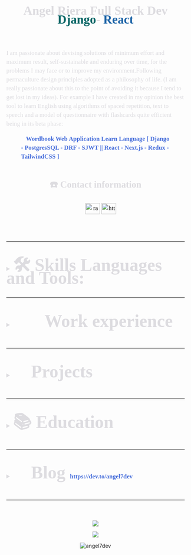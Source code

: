 <div style="
	color: #dddce0;line-height: 1.5rem;
	font-family: Source Serif Pro,serif;
    font-weight: lighter;
    font-size: 120%;
    margin-left: 2%;
    margin-right: 2%;">
<header>
	<!-- <img src="" /> -->
	<h1 align="center">Angel Riera Full Stack Dev <br> 
	<span style="color: #006464;
    font-weight: bolder;">Django</span>-
	<span style="color: #1d64a7;
    font-weight: bolder;">React</span>
	</h1>
</header>
<div style="">
	<p>
		I am passionate about devising solutions of
		minimum effort and maximum result, self-sustainable and enduring over time, for the problems I may face
		or to improve my environment.Following
		permaculture design principles adopted as a philosophy of life. (I am really passionate about this
		to the point of avoiding it because I tend to get lost in my ideas).
		For example I have created in my opinion the best
		tool to learn English using algorithms of spaced repetition, text to speech and a model of
		questionnaire with flashcards quite efficient being in its beta phase:
	</p>
	<figure>
		<a style=" color: #486fdb;
    text-decoration: none;
    font-weight: bold;"  target="_blank" href="https://angelriera.notion.site/Wordbook-Web-Application-Learn-Language-Django-PostgresSQL-DRF-SJWT-React-Next-js-Red-c726fe8db73845d598e772aa49a59909">
			<span>📘</span>Wordbook
			Web Application Learn Language [ Django - PostgresSQL - DRF -
			SJWT || React - Next.js - Redux - TailwindCSS ]</a>
	</figure>
</div>
<div style="  display:flex;
    justify-content: space-around;">
	<!-- CONTACT -->
	<div align="center">
		<h2>☎️ Contact information</h2>
		<ul style="display: flex;
    justify-content: space-around;
	list-style-type: none;">
	<p align="center">
<a target="blank" href="https://twitter.com/ragnandroll" target="blank"><img align="center" src="https://raw.githubusercontent.com/rahuldkjain/github-profile-readme-generator/master/src/images/icons/Social/twitter.svg" alt="ragnandroll" height="30" width="40" /></a>
<a target="blank" href="https://www.linkedin.com/in/angelriera/" target="blank"><img align="center" src="https://raw.githubusercontent.com/rahuldkjain/github-profile-readme-generator/master/src/images/icons/Social/linked-in-alt.svg" alt="https://www.linkedin.com/in/angelriera/" height="30" width="40" /></a>
</p>
			<!-- <li><a style=" color: #486fdb;
    text-decoration: none;
    font-weight: bold;" target="_blank" href="angelriera1796@gmail.com">📧<br/>Email address</a></li>
			<li><a style=" color: #486fdb;
    text-decoration: none;
    font-weight: bold;" target="_blank" href=" https://angel-riera.vercel.app/">🔗<br/>Web</a></li>
			<li><a style=" color: #486fdb;
    text-decoration: none;
    font-weight: bold;" target="_blank" href=" https://github.com/angel7dev">🔗<br/>GitHub</a></li>
			<li><a style=" color: #486fdb;
    text-decoration: none;
    font-weight: bold;" target="_blank" href="https://www.linkedin.com/in/angelriera/">🔗<br/>LinkedIn</a></li>
			<li><a style=" color: #486fdb;
    text-decoration: none;
    font-weight: bold;" target="_blank" href="https://twitter.com/ragnandroll">🐦<br/>Twitter</a></li> -->
		</ul>	
	</div>	
</div>
<br>
<hr>
<br>
<!-- SKILLS -->
<details>
	<summary open=""> <span style="    font-size: 3rem;
    line-height: 2.8rem;
    font-weight: bold;">🛠 Skills Languages and Tools:</span></summary>		
	<br>
	<div style="  display: flex;
    justify-content: space-around;">
		<div>
			<span><strong>💻 Frontend:</strong></span>
			<ul>
				<li style="list-style-type: none;">
					<details>
						<summary style="    cursor: pointer;
    margin-bottom: 2%;"><strong>JavaScript</strong></summary>
						<ul>
							<li>jQuery</li>
							<li>Fetch</li>
							<li>Redux</li>
						</ul>
					</details>
				</li>
				<li style="list-style-type: none;">
					<details>
						<summary style="    cursor: pointer;
    margin-bottom: 2%;"><strong>React </strong></summary>
						<ul>
							<li style="list-style-type: none;">
								<details>
									<summary style="    cursor: pointer;
    margin-bottom: 2%;">State management</summary>
									<ul>
										<li>Redux</li>
										<li>UseState</li>
										<li>Props</li>
										<li>Code splitting </li>
									</ul>
								</details>
							</li>
							<li style="list-style-type: none;">
								<details>
									<summary style="    cursor: pointer;
    margin-bottom: 2%;">Hooks</summary>
									<ul>
										<li>React-router-dom </li>
										<li>UseRef</li>
									</ul>
								</details>
							</li>
							<li style="list-style-type: none;">
								<details>
									<summary style="    cursor: pointer;
    margin-bottom: 2%;"><strong>Next.js </strong></summary>
									<ul>
										<li>React redux integration - redux
											thunk</li>
										<li>Get APIs or integrate backend</li>
										<li>interface design and layout </li>
										<li>SEO optimization </li>
										<li>Local API </li>
										<li>authentication JWT</li>
									</ul>
								</details>
							</li>
						</ul>
					</details>
				</li>
				<li style="list-style-type: none;">
					<details>
						<summary style="    cursor: pointer;
    margin-bottom: 2%;"><strong>HTML5 and CSS3 </strong></summary>
						<p>forms html methods</p>
						<p>Css - flex </p>
						<p>SASS </p>
						<p>Tailwind custom components</p>
						<p>Bootstrap </p>
					</details>
				</li>
				<li><strong>Figma and UI, UX knowledge </strong></li>
			</ul>
		</div>
		<div>
			<span><strong>🧮 Backend:</strong></span>
			<ul>
				<li style="list-style-type: none;">
					<details>
						<summary style="    cursor: pointer;
    margin-bottom: 2%;">Python</summary>
						<p>POO</p>
					</details>
				</li>
				<li style="list-style-type: none;">
					<details>
						<summary style="    cursor: pointer;
    margin-bottom: 2%;"><strong>Django </strong></summary>
						<ul>
							<li style="list-style-type: none;">
								<details>
									<summary style="    cursor: pointer;
    margin-bottom: 2%;">Authentication</summary>
									<ul>
										<li>User Authentication </li>
										<li>Customized user authentication
										</li>
									</ul>
								</details>
							</li>
							<li style="list-style-type: none;">
								<details>
									<summary style="    cursor: pointer;
    margin-bottom: 2%;">Database</summary>
									<ul>
										<li>SQLite</li>
										<li>PostgresSQL</li>
										<li>Database design </li>
										<li>Administrator and ORM management
											(Djngo)</li>
									</ul>
								</details>
							</li>
							<li>HTTP methods with JS fetch</li>
							<li>Template and Forms management Jinja2 and JS
							</li>
							<li>Testing </li>
						</ul>
					</details>
				</li>
				<li style="list-style-type: none;">
					<details>
						<summary style="cursor: pointer;margin-bottom: 2%;"><strong>Django Rest Framework </strong></summary>
						<ul>
							<li style="list-style-type: none;">
								<details>
									<summary style="    cursor: pointer;
    margin-bottom: 2%;"><strong> </strong>JWT</summary>
									<ul>
										<li>JWT auth with forntend </li>
										<li>Frontend user authentication </li>
										<li> Connecting to React </li>
									</ul>
								</details>
							</li>
							<li style="list-style-type: none;">
								<details>
									<summary style="    cursor: pointer;
    margin-bottom: 2%;">Rest</summary>
									<ul>
										<li>Rest Full API creation</li>
										<li>HTTP methods</li>
										<li>Data analysis </li>
										<li>Uploading and downloading of files
										</li>
									</ul>
								</details>
							</li>
						</ul>
						<p>Postman endpoint testing</p>
					</details>
				</li>
				<li style="list-style-type: none;">
					<details>
						<summary style="    cursor: pointer;
    margin-bottom: 2%;"><strong>Database</strong></summary>
						<ul>
							<li style="list-style-type: none;">
								<details>
									<summary style="    cursor: pointer;
    margin-bottom: 2%;">PostgresSQL</summary>
									<ul>
										<li>Connect with Django </li>
										<li>Pgadmin Management </li>	
										<li>Database design </li>
										<li>Database Management </li>
										<li>SQL queries</li>
									</ul>
								</details>
							</li>
							<li style="list-style-type: none;">
								<details>
									<summary style="    cursor: pointer;
    margin-bottom: 2%;">NOSQL</summary>
									<p>Firebase</p>
									<p>Mongodb</p>
								</details>
							</li>
						</ul>
						<p>
						</p>
					</details>
				</li>
			</ul>
		</div>
		<div>
			<strong><span style="font-size: 1.5rem;
    text-underline-offset: 2;
    font-weight: bold;">💻 Development tools:</span></strong>
			<ul>
				<li style="list-style-type: none;">
					<details>
						<summary style="    cursor: pointer;
    margin-bottom: 2%;"><strong>Docker </strong></summary>
						<ul>
							<li>Create add delete stop builds </li>
							<li>Images creation and deploy</li>
							<li>Docker compose </li>
							<li>Devcontainer: Local development environment</li>
						</ul>
					</details>
				</li>
				<li style="list-style-type: none;">
					<details>
						<summary style="    cursor: pointer;
    margin-bottom: 2%;"><strong> WSL2 </strong></summary>
						<ul>
							<li>Creation of environments </li>
							<li>Terminal handling </li>
							<li>Software installation and updating</li>
						</ul>
					</details>
				</li>
				<li style="list-style-type: none;">
					<details>
						<summary style="    cursor: pointer;
    margin-bottom: 2%;"><strong>Git </strong></summary>
						<ul>
							<li>Reset: soft, hard, mixed</li>
							<li>Branch</li>
							<li>merge</li>
						</ul>
					</details>
				</li>
				<li style="list-style-type: none;">
					<details>
						<summary style="    cursor: pointer;
    margin-bottom: 2%;"><strong>GitHub </strong></summary>
						<ul>
							<li>Team Work Flow</li>
							<li>GitHub Actions</li>
							<li>Merge and Pull request</li>
						</ul>
					</details>
				</li>
				<li style="list-style-type: none;">
					<details>
						<summary style="    cursor: pointer;
    margin-bottom: 2%;"><strong>Deploy Services</strong></summary>
						<ul>
							<li>Heroku </li>
							<li>Vercel </li>
							<li>GitHub pages </li>
							<li>Firebase</li>
						</ul>
						<p>
						</p>
					</details>
				</li>
			</ul>
		</div>
	</div>
</details>
<br>
<hr>
<br>
<!-- EXPERIENCE -->
<details>
	<summary style="    cursor: pointer;
    margin-bottom: 2%;"><span><strong style="    font-size: 3rem;
    line-height: 2.8rem;
    font-weight: bold;">👨‍💻 Work experience</strong></span>
	</summary>
	<br>
	<details>
		<summary style="h2">Full Stack Django Developer [ Python en equipo - Jan 2022 - Still ] </summary>
		<div>
			<p>Description: <a style=" color: #486fdb;
    text-decoration: none;
    font-weight: bold;" target="_blank"
					href="https://angelriera.notion.site/Marketplace-AisModa-Django-TailwindCSS-17935a6783f14c30be846be428a83850"><span>👜</span>Marketplace
					AisModa [ Django - TailwindCSS ]</a> </p>
			<p>
			</p>
			community of programmers united to
			improve their skills, developing web applications, with the use of agile scrum
			methodologies.
			<h3 style="font-size: 1.5rem;text-underline-offset: 2;font-weight: bold;"><span><strong>T</strong></span><span>asks Performed</span><strong>:</strong></h3>
			<p><span><strong>1.- Scrum Organization Workflow</strong></span>
			</p>
			<ul>
				<li style="list-style-type: none;">
					<details>
						<summary style="    cursor: pointer;
    margin-bottom: 2%;"><span><strong>2.- Creation of
									documentation</strong></span></summary>
						<ol type="1" start="1">
							<li><span><strong>Scrum
										Methodology</strong></span> <a style=" color: #486fdb;
    text-decoration: none;
    font-weight: bold;" target="_blank"
									href="https://github.com/Python-en-equipo/MarketPlace/wiki/0.--Metodolog%C3%ADa-scrum">https://github.com/Python-en-equipo/MarketPlace/wiki/0.--Metodología-scrum</a>
							</li>
						</ol>
						<ol type="1" start="2">
							<li><strong><span>Getting
										Started</span></strong><strong><strong>
									</strong></strong><a style=" color: #486fdb;
    text-decoration: none;
    font-weight: bold;" target="_blank"
									href="https://github.com/Python-en-equipo/MarketPlace/wiki/1.--Instalaciones-previas">https://github.com/Python-en-equipo/MarketPlace/wiki/1.--Instalaciones-previas</a>
								<ol type="a" start="1">
									<li><span><strong>Postgresql</strong></span>
									</li>
								</ol>
							</li>
						</ol>
						<ol type="1" start="3">
							<li><span><strong>Docker
									</strong></span><a style=" color: #486fdb;
    text-decoration: none;
    font-weight: bold;" target="_blank"
									href="https://github.com/Python-en-equipo/MarketPlace/wiki/3.--Docker">https://github.com/Python-en-equipo/MarketPlace/wiki/3.--Docker</a>
							</li>
						</ol>
						<ol type="1" start="4">
							<li><span><strong>Development environments:
									</strong></span><a style=" color: #486fdb;
    text-decoration: none;
    font-weight: bold;" target="_blank"
									href="https://github.com/Python-en-equipo/MarketPlace/wiki/2.--Entorno-Virtual">https://github.com/Python-en-equipo/MarketPlace/wiki/2.--Entorno-Virtual</a>
								<ol type="a" start="1">
									<li><span><strong>pip</strong></span>
									</li>
								</ol>
								<ol type="a" start="2">
									<li><span><strong>devcontainer</strong></span>
									</li>
								</ol>
								<ol type="a" start="3">
									<li><span><strong>virtualenv</strong></span>
									</li>
								</ol>
							</li>
						</ol>
					</details>
				</li>
				<li style="list-style-type: none;">
					<details>
						<summary style="    cursor: pointer;
    margin-bottom: 2%;"><span><strong>3.- Code development applying
									knowledge in Django</strong></span></summary>
						<ol type="1" start="1">
							<li>Development of functionalities with Django, Similar, search, manage jinja2
								template</li>
						</ol>
						<ol type="1" start="2">
							<li>User authentication</li>
						</ol>
						<ol type="1" start="3">
							<li>Registration of sellers and publication of products by users</li>
						</ol>
						<ol type="1" start="4">
							<li>Slug URL for products</li>
						</ol>
						<ol type="1" start="5">
							<li>Micro-services backend, Products, users.</li>
						</ol>
					</details>
				</li>
				<li style="list-style-type: none;">
					<details>
						<summary style="    cursor: pointer;
    margin-bottom: 2%;"><span><strong>4.- Frontend
									design</strong></span></summary>
						<p>Elegant design with tailwind CSS
							Framework in Django templates 2.</p>
					</details>
				</li>
				<li style="list-style-type: none;">
					<details>
						<summary style="    cursor: pointer;
    margin-bottom: 2%;"><span><strong>5.- Testing and
									deployment</strong></span></summary>
						<ol type="1" start="1">
							<li>testing with Django, GitHub Actions</li>
						</ol>
						<ol type="1" start="2">
							<li>Use of Docker for development and development and different virtual
								environments
							</li>
						</ol>
						<ol type="1" start="3">
							<li>Workflow Git Hub</li>
						</ol>
					</details>
				</li>
			</ul>
		</div>
	</details>
</details>
<br>
<hr>
<br>
<!-- PROJECTS -->
<details>
	<summary style="    cursor: pointer;
    margin-bottom: 2%;"><span><strong style="    font-size: 3rem;
    line-height: 2.8rem;
    font-weight: bold;">💼 Projects</strong></span></summary>
	<div style="  display: flex;
    justify-content: space-around;">
		<div>
			<h3 style="text-underline-offset: 2;text-underline-offset: 2;font-weight: bold;">Full Stack projects </h3>
			<figure><a style=" color: #486fdb;
    text-decoration: none;
    font-weight: bold;" target="_blank"
					href="https://angelriera.notion.site/Wordbook-Web-Application-Learn-Language-Django-PostgresSQL-DRF-SJWT-React-Next-js-Red-c726fe8db73845d598e772aa49a59909"><span>📘</span>Wordbook
					Web Application Learn Language [ Django - PostgresSQL - DRF -
					SJWT || React - Next.js - Redux - TailwindCSS ]</a></figure>
			<figure><a style=" color: #486fdb;
    text-decoration: none;
    font-weight: bold;" target="_blank"
					href="https://angelriera.notion.site/Traker-Interview-Django-JavaScript-TailwindCSS-d0fe74c3c6e24d6ea6b0e1571988a100"><span>📋</span>Traker
					Interview [ Django - JavaScript - TailwindCSS ]</a></figure>
			<figure><a style=" color: #486fdb;
    text-decoration: none;
    font-weight: bold;" target="_blank"
					href="https://angelriera.notion.site/Twitter-Clone-Django-TailwindCSS-39a5c1ab24754682ab05283191319094"><span>🐦</span>Twitter
					Clone [ Django - TailwindCSS ]</a></figure>
			<figure><a style=" color: #486fdb;
    text-decoration: none;
    font-weight: bold;" target="_blank"
					href="https://angelriera.notion.site/Marketplace-AisModa-Django-TailwindCSS-17935a6783f14c30be846be428a83850"><span>👜</span>Marketplace
					AisModa [ Django - TailwindCSS ]</a></figure>
		</div>
		<div>
			<h3 style="font-weight: bold;text-underline-offset: 2;font-weight: bold;">Frontend web Layout </h3>
			<figure><a style=" color: #486fdb;
    text-decoration: none;
    font-weight: bold;" target="_blank"
					href="https://angelriera.notion.site/Personal-Portfolio-React-Next-TailwindCSS-45a7a1800e394c318c94dfc65ec84cd1"><span>🗃️</span>Personal
					Portfolio [ React - Next - TailwindCSS ]</a></figure>
			<figure><a style=" color: #486fdb;
    text-decoration: none;
    font-weight: bold;" target="_blank"
					href="https://angelriera.notion.site/Marketplace-React-TailwindCSS-cab335afafd84c5f8d17bc4489a11c45"><span>👜</span>Marketplace
					[ React - TailwindCSS ] </a></figure>
			<figure><a style=" color: #486fdb;
    text-decoration: none;
    font-weight: bold;" target="_blank"
					href="https://angelriera.notion.site/Landing-page-App-React-TailwindCSS-ad4a0fbca60a40f5b50a91161239ae04"><span>📱</span>Landing
					page App [ React - TailwindCSS ]</a></figure>
		</div>
	</div>
</details>
<br>
<hr>
<br>
<!-- EDUCATION -->
<details>
	<summary style=" cursor: pointer;
    margin-bottom: 2%;"><span><strong style="    font-size: 3rem;
    line-height: 2.8rem;
    font-weight: bold;">📚 Education</strong></span></summary>
	<ul>
		<li style="list-style-type: none;">
			<details>			
				<summary style="cursor: pointer;margin-bottom: 2%;font-size: 1rem;
    text-underline-offset: 2;
    font-weight: bold;">Self-taught web development student <span>Dec/16/2020 - Present</span>
					<strong><a style=" color: #486fdb;
    text-decoration: none;
    font-weight: bold;" target="_blank"href="https://github.com/angel7dev">https://github.com/angel7dev</a></strong>
				</summary>
				<div>
					<div>
						<p><span><strong>Portfolio:</strong></span> <a style=" color: #486fdb;
    text-decoration: none;
    font-weight: bold;" target="_blank"
								href="https://angel7dev.github.io/angel7dev/"><strong>https://angel7dev.github.io/angel7dev/</strong></a>
						</p>
						<p>As a person who is passionate about learning,
							my thirst for learning does not fit the conventional methods, I consider myself
							self-taught
							since I have learned throughout this period through free online courses, educational
							material
							from blogs and videos, documentation, etc.</p>
						<h2><span>Subjects of courses carried out:</span></h2>
						<ul>
							<li><span><strong>JavaScript
										Frameworks:</strong></span> React, Next.js, Vue, and use of redux</li>
							<li><span><strong>Python
										framework:</strong></span> Django | Django Rest Framework</li>
							<li><span><strong>CSS
										Frameworks:</strong></span> Tailwind, Bootstrap</li>
							<li><span><strong>CSS:</strong></span><strong>   display: flex;
    justify-content: space-around;</strong> -
								FlexBox</li>
							<li><span><strong>Database
										design and management:</strong></span><span>
								</span>SQL - SQLite3 - Postgresql</li>
							<li><strong><span>networks:</span></strong> Rest Full API | HTTP
								protocols</li>
							<li><strong><span>Knowledge of
										UX, UI and Responsive design</span></strong></li>
							<li><span><strong>Docker, Wsl2,
										deploy in Heroku, firebase, Vercel GitHub</strong></span></li>
							<li>Web Scraping</li>
						</ul>
						<h2><span>I
								have also developed applications in which I make use of the skills
								learned</span>
						</h2>
						<ul>
							<li><strong>User authentication with Django + React + Redux +
									JWT</strong></li>
							<li><strong>Creation of websites frontend and backend with Django
									and react</strong></li>
							<li><strong>User authentication with Django</strong></li>
							<li><strong>Database management in Django</strong></li>
							<li><strong>create API with Django rest framework</strong></li>
							<li><strong>connect backend and frontend via API</strong></li>
							<li><strong>Landing pages layout</strong></li>
						</ul>
					</div>
				</div>
			</details>
		</li>
		<li style="list-style-type: none;" >
			<details>
				<summary style="cursor: pointer;margin-bottom: 2%; font-size: 1rem; text-underline-offset: 2;
    font-weight: bold;">PNF in Agri-food Path Certificate <span>oct/2014 -
						ene/2016 </span></summary>
				<ul>
					<li>
						<p><span><strong>Universidad Politécnica Territorial de Falcon&quot;Alonso
									Gamero&quot;</strong></span></p>
					</li>
					<li>
						<p>Higher University Education in the National Training Program in Agrifood</p>
					</li>
				</ul>
			</details>
		</li>
		<li style="list-style-type: none;">
			<details>
				<summary style="cursor: pointer;margin-bottom: 2%; font-size: 1rem;
    text-underline-offset: 2;
    font-weight: bold;">Middle Technician In Civil Construction <span>oct/2009 - jul/2014</span>
				</summary>
				<div>
					<p><span><strong>Escuela Técnica Industrial Robinsoniana
								Coro</strong></span></p>
					<p>Degree: Industrial Technical Secondary
						Education Mention in Civil Construction</p>
					<p>Activities:</p>
					<ul>
						<li>Applied calculation</li>
					</ul>
					<ul>
						<li>Calculation and analysis of costs and unit price of items</li>
					</ul>
					<ul>
						<li>Field inspections</li>
					</ul>
					<ul>
						<li>Physical and chemical soil analysis</li>
					</ul>
					<ul>
						<li>use of theodolite</li>
					</ul>
				</div>
			</details>
		</li>
	</ul>
</details>
<br>
<hr>
<br>
<!-- BLOG -->
<details>
	<summary style="    cursor: pointer;
    margin-bottom: 2%;"><span><strong style="    font-size: 3rem;
    line-height: 2.8rem;
    font-weight: bold;">📜 Blog </strong></span><span><strong><a style=" color: #486fdb;
    text-decoration: none;
    font-weight: bold;" target="_blank"
					href="https://dev.to/angel7dev">https://dev.to/angel7dev</a></strong></span>
	</summary>
	<div>
		<ol type="1" start="1">
			<li><a style=" color: #486fdb;
    text-decoration: none;
    font-weight: bold;" target="_blank" href="https://dev.to/angel7dev/devcontainer-docker-como-entorno-de-desarrollo-con-django-y-postgesql-4a9k"><strong>DevContainer;
						Docker como entorno de desarrollo con Django y Postgesql</strong></a></li>
		</ol>
		<ol type="1" start="2">
			<li><a style=" color: #486fdb;
    text-decoration: none;
    font-weight: bold;" target="_blank" href="https://dev.to/angel7dev/simple-carrusel-react-personalizable-con-tailwind-css-446k"><strong>Simple
						Carrusel React personalizable con tailwind CSS</strong></a></li>
		</ol>
	</div>
</details>
<!-- CV LINK -->
<br>
<hr>
<br>
</div>
<p align="center"> 
<img   src="https://github-readme-stats.vercel.app/api/top-langs/?username=angel7dev&layout=compact&langs_count=7&theme=chartreuse-dark"/>
</p>
<p align="center"> 
<img  src="https://github-readme-stats.vercel.app/api?username=angel7dev&show_icons=true&theme=chartreuse-dark&include_all_commits=true&count_private=true"/>
</p>
<p align="center" >
<img  src="https://github-readme-streak-stats.herokuapp.com/?user=angel7dev&layout=compact&langs_count=7&theme=chartreuse-dark" alt="angel7dev" />
</p>
